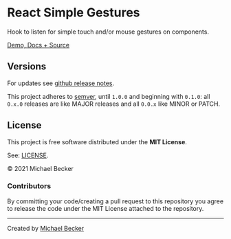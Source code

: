 # React Simple Gestures

Hook to listen for simple touch and/or mouse gestures on components.

[Demo, Docs + Source](https://github.com/elbakerino/react-simple-gestures)

## Versions

For updates see [github release notes](https://github.com/elbakerino/react-simple-gestures/releases).

This project adheres to [semver](https://semver.org/), until `1.0.0` and beginning with `0.1.0`: all `0.x.0` releases are like MAJOR releases and all `0.0.x` like MINOR or PATCH.

## License

This project is free software distributed under the **MIT License**.

See: [LICENSE](https://github.com/elbakerino/react-simple-gestures/blob/master/LICENSE).

© 2021 Michael Becker

### Contributors

By committing your code/creating a pull request to this repository you agree to release the code under the MIT License attached to the repository.

***

Created by [Michael Becker](https://mlbr.xyz)
